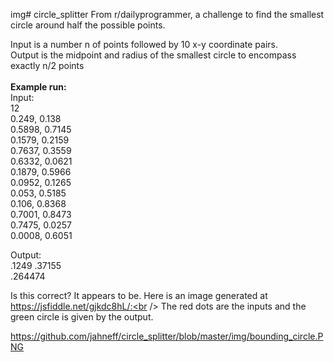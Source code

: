 img# circle_splitter
From r/dailyprogrammer, a challenge to find the smallest circle around half the possible points.

Input is a number n of points followed by 10 x-y coordinate pairs. <br />
Output is the midpoint and radius of the smallest circle to encompass exactly n/2 points <br /> <br /> 
**Example run:** <br />
Input: <br /> 
12 <br />
0.249, 0.138 <br />
0.5898, 0.7145 <br />
0.1579, 0.2159 <br />
0.7637, 0.3559 <br />
0.6332, 0.0621 <br />
0.1879, 0.5966 <br />
0.0952, 0.1265 <br />
0.053, 0.5185 <br />
0.106, 0.8368 <br />
0.7001, 0.8473 <br />
0.7475, 0.0257 <br />
0.0008, 0.6051 <br />


Output:  <br />
.1249 .37155 <br />
.264474 <br />

Is this correct? It appears to be. Here is an image generated at https://jsfiddle.net/gjkdc8hL/:<br />
The red dots are the inputs and the green circle is given by the output. <br />

https://github.com/jahneff/circle_splitter/blob/master/img/bounding_circle.PNG
